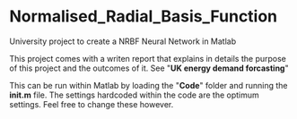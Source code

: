 # Normalised_Radial_Basis_Function
University project to create a NRBF Neural Network in Matlab

This project comes with a writen report that explains in details the purpose of this project and the outcomes of it.
See "<b>UK energy demand forcasting</b>"

This can be run within Matlab by loading the "<b>Code</b>" folder and running the <b>init.m</b> file.
The settings hardcoded within the code are the optimum settings. Feel free to change these however.
